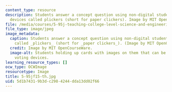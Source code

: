 ```yaml
---
content_type: resource
description: Students answer a concept question using non-digital student response
  devices called plickers (short for paper clickers). Image by MIT OpenCourseWare.
file: /media/courses/5-95j-teaching-college-level-science-and-engineering-fall-2015/5d1b74319b3dc2984244dda13dd02f66_5-95jf15-th.jpg
file_type: image/jpeg
image_metadata:
  caption: Students answer a concept question using non-digital student response devices
    called _plickers_ (short for _paper clickers_). (Image by MIT OpenCourseWare.)
  credit: Image by MIT OpenCourseWare.
  image-alt: Students holding up cards with images on them that can be scanned as
    voting devices.
learning_resource_types: []
ocw_type: OCWImage
resourcetype: Image
title: 5-95jf15-th.jpg
uid: 5d1b7431-9b3d-c298-4244-dda13dd02f66
---
```

